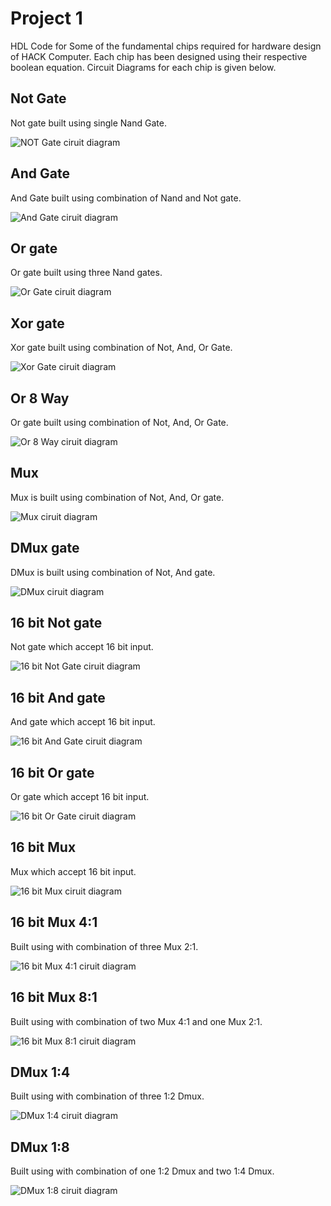 # Project 1
HDL Code for Some of the fundamental chips required for hardware design of HACK Computer. Each chip has been designed using their respective boolean equation. Circuit Diagrams for each chip is given below.

## Not Gate
Not gate built using single Nand Gate.

![NOT Gate ciruit diagram](Circuit%20Diagrams/not.png)

## And Gate
And Gate built using combination of Nand and Not gate.

![And Gate ciruit diagram](Circuit%20Diagrams/and.png)

## Or gate
Or gate built using three Nand gates.

![Or Gate ciruit diagram](Circuit%20Diagrams/or.png)

## Xor gate
Xor gate built using combination of Not, And, Or Gate.

![Xor Gate ciruit diagram](Circuit%20Diagrams/xor.png)

## Or 8 Way
Or gate built using combination of Not, And, Or Gate.

![Or 8 Way  ciruit diagram](Circuit%20Diagrams/or8.png)

## Mux
Mux is built using combination of Not, And, Or gate.

![Mux ciruit diagram](Circuit%20Diagrams/mux.png)

## DMux gate
DMux is built using combination of Not, And gate.

![DMux ciruit diagram](Circuit%20Diagrams/dmux.png)

## 16 bit Not gate
Not gate which accept 16 bit input.

![16 bit Not Gate ciruit diagram](Circuit%20Diagrams/not16.png)

## 16 bit And gate
And gate which accept 16 bit input.

![16 bit And Gate ciruit diagram](Circuit%20Diagrams/and16.png)

## 16 bit Or gate
Or gate which accept 16 bit input.

![16 bit Or Gate ciruit diagram](Circuit%20Diagrams/or16.png)

## 16 bit Mux
Mux which accept 16 bit input.

![16 bit Mux ciruit diagram](Circuit%20Diagrams/16mux.png)

## 16 bit Mux 4:1 
Built using with combination of three Mux 2:1.

![16 bit Mux 4:1 ciruit diagram](Circuit%20Diagrams/mux4.png)

## 16 bit Mux 8:1 
Built using with combination of two Mux 4:1 and one Mux 2:1.

![16 bit Mux 8:1 ciruit diagram](Circuit%20Diagrams/mux8.png)

## DMux 1:4 
Built using with combination of three 1:2 Dmux.

![DMux 1:4 ciruit diagram](Circuit%20Diagrams/dmux4.png)

## DMux 1:8 
Built using with combination of one 1:2 Dmux and two 1:4 Dmux.

![DMux 1:8 ciruit diagram](Circuit%20Diagrams/dmux8.png)







